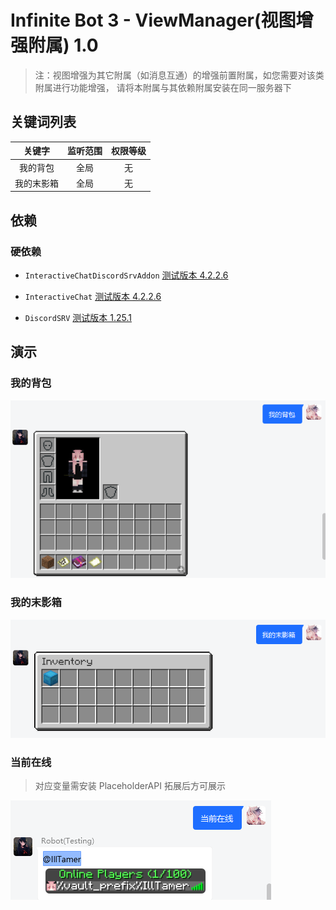 # Infinite Bot 3 - ViewManager(视图增强附属) 1.0

> 注：视图增强为其它附属（如消息互通）的增强前置附属，如您需要对该类附属进行功能增强，
请将本附属与其依赖附属安装在同一服务器下

## 关键词列表

| 关键字 | 监听范围 | 权限等级 |
| :----: | :----: | :----: |
| 我的背包 | 全局 | 无 |
| 我的末影箱 | 全局 | 无 |

## 依赖

### 硬依赖

- `InteractiveChatDiscordSrvAddon` [测试版本 4.2.2.6](https://ci.loohpjames.com/job/InteractiveChat-DiscordSRV-Addon/204/)

- `InteractiveChat` [测试版本 4.2.2.6](https://ci.loohpjames.com/job/InteractiveChat/146/)

- `DiscordSRV` [测试版本 1.25.1](https://github.com/DiscordSRV/DiscordSRV/releases/tag/v1.25.1)

## 演示

### 我的背包

![my-bag](image/my-bag.png)

### 我的末影箱

![my-end](image/my-end.png)

### 当前在线

> 对应变量需安装 PlaceholderAPI 拓展后方可展示

![online](image/online.png)
